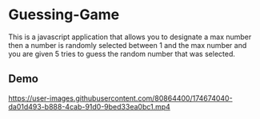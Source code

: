 # Guessing-Game
This is a javascript application that allows you to designate a max number then a number is 
randomly selected between 1 and the max number and you are given 5 tries to guess the random number 
that was selected.

## Demo
https://user-images.githubusercontent.com/80864400/174674040-da01d493-b888-4cab-91d0-9bed33ea0bc1.mp4

